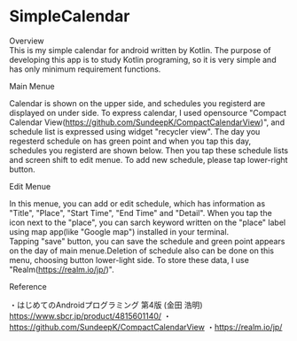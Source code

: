 # SimpleCalendar

Overview  
This is my simple calendar for android written by Kotlin. The purpose of developing this app is to study Kotlin programing, so it is very simple and has only minimum requirement functions.

Main Menue

Calendar is shown on the upper side, and schedules you registerd are displayed on under side. To express calendar, I used opensource "Compact Calendar View(https://github.com/SundeepK/CompactCalendarView)", and schedule list is expressed using widget "recycler view".
The day you regesterd schedule on has green point and when you tap this day, schedules you registerd are shown below. Then you tap these schedule lists and screen shift to edit menue. To add new schedule, please tap lower-right button.


Edit Menue


In this menue, you can add or edit schedule, which has information as "Title", "Place", "Start Time", "End Time" and "Detail". When you tap the icon next to the "place", you can sarch keyword written on the "place" label using map app(like "Google map") installed in your terminal.  
Tapping "save" button, you can save the schedule and green point appears on the day of main menue.Deletion of schedule also can be done on this menu, choosing button lower-light side. To store these data, I use "Realm(https://realm.io/jp/)".

Reference

・はじめてのAndroidプログラミング 第4版 (金田 浩明) https://www.sbcr.jp/product/4815601140/
・https://github.com/SundeepK/CompactCalendarView
・https://realm.io/jp/
